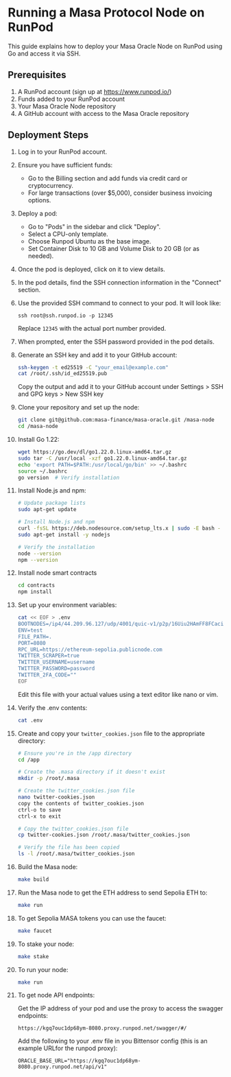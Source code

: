 # Running a Masa Protocol Node on RunPod

This guide explains how to deploy your Masa Oracle Node on RunPod using Go and access it via SSH.

## Prerequisites

1. A RunPod account (sign up at https://www.runpod.io/)
2. Funds added to your RunPod account
3. Your Masa Oracle Node repository
4. A GitHub account with access to the Masa Oracle repository

## Deployment Steps

1. Log in to your RunPod account.

2. Ensure you have sufficient funds:
   - Go to the Billing section and add funds via credit card or cryptocurrency.
   - For large transactions (over $5,000), consider business invoicing options.

3. Deploy a pod:
   - Go to "Pods" in the sidebar and click "Deploy".
   - Select a CPU-only template.
   - Choose Runpod Ubuntu as the base image.
   - Set Container Disk to 10 GB and Volume Disk to 20 GB (or as needed).

4. Once the pod is deployed, click on it to view details.

5. In the pod details, find the SSH connection information in the "Connect" section.

6. Use the provided SSH command to connect to your pod. It will look like:
   ```
   ssh root@ssh.runpod.io -p 12345
   ```
   Replace `12345` with the actual port number provided.

7. When prompted, enter the SSH password provided in the pod details.

8. Generate an SSH key and add it to your GitHub account:
   ```bash
   ssh-keygen -t ed25519 -C "your_email@example.com"
   cat /root/.ssh/id_ed25519.pub
   ```
   Copy the output and add it to your GitHub account under Settings > SSH and GPG keys > New SSH key

9. Clone your repository and set up the node:
    ```bash
    git clone git@github.com:masa-finance/masa-oracle.git /masa-node
    cd /masa-node
    ```

10. Install Go 1.22:
    ```bash
    wget https://go.dev/dl/go1.22.0.linux-amd64.tar.gz
    sudo tar -C /usr/local -xzf go1.22.0.linux-amd64.tar.gz
    echo 'export PATH=$PATH:/usr/local/go/bin' >> ~/.bashrc
    source ~/.bashrc
    go version  # Verify installation
    ```

11. Install Node.js and npm:
    ```bash
    # Update package lists
    sudo apt-get update

    # Install Node.js and npm
    curl -fsSL https://deb.nodesource.com/setup_lts.x | sudo -E bash -
    sudo apt-get install -y nodejs

    # Verify the installation
    node --version
    npm --version
    ```

12. Install node smart contracts
    ```bash
    cd contracts
    npm install
    ```

13. Set up your environment variables:
    ```bash
    cat << EOF > .env
    BOOTNODES=/ip4/44.209.96.127/udp/4001/quic-v1/p2p/16Uiu2HAmFF8FCaciAiU3WiodmgxoZ5ibPo2azvR6DPgoftxwsHHA
    ENV=test
    FILE_PATH=.
    PORT=8080
    RPC_URL=https://ethereum-sepolia.publicnode.com
    TWITTER_SCRAPER=true
    TWITTER_USERNAME=username
    TWITTER_PASSWORD=password
    TWITTER_2FA_CODE=""
    EOF
    ```
    Edit this file with your actual values using a text editor like nano or vim.

14. Verify the .env contents:
    ```bash
    cat .env
    ```

15. Create and copy your `twitter_cookies.json` file to the appropriate directory:
    ```bash
    # Ensure you're in the /app directory
    cd /app

    # Create the .masa directory if it doesn't exist
    mkdir -p /root/.masa

    # Create the twitter_cookies.json file
    nano twitter-cookies.json
    copy the contents of twitter_cookies.json
    ctrl-o to save
    ctrl-x to exit

    # Copy the twitter_cookies.json file
    cp twitter-cookies.json /root/.masa/twitter_cookies.json

    # Verify the file has been copied
    ls -l /root/.masa/twitter_cookies.json
    ```

16. Build the Masa node:
    ```bash
    make build
    ```

17. Run the Masa node to get the ETH address to send Sepolia ETH to:
    ```bash
    make run
    ```

18. To get Sepolia MASA tokens you can use the faucet:
    ```bash
    make faucet
    ```

19. To stake your node:
    ```bash
    make stake
    ```

20. To run your node:
    ```bash
    make run
    ```

21. To get node API endpoints:

    Get the IP address of your pod and use the proxy to access the swagger endpoints:
    
    ```
    https://kgq7ouc1dp68ym-8080.proxy.runpod.net/swagger/#/
    ```

    Add the following to your .env file in you Bittensor config (this is an example URLfor the runpod proxy):

    ```
    ORACLE_BASE_URL="https://kgq7ouc1dp68ym-8080.proxy.runpod.net/api/v1"
    ```